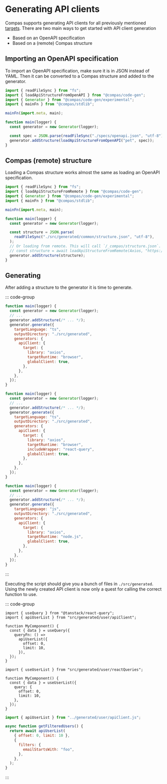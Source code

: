 # Generating API clients

Compas supports generating API clients for all previously mentioned
[targets](/generators/targets.html#api-clients). There are two main ways to get
started with API client generation

- Based on an OpenAPI specification
- Based on a (remote) Compas structure

## Importing an OpenAPI specification

To import an OpenAPI specification, make sure it is in JSON instead of YAML.
Then it can be converted to a Compas structure and added to the generator.

```js {11-12}
import { readFileSync } from "fs";
import { loadApiStructureFromOpenAPI } from "@compas/code-gen";
import { Generator } from "@compas/code-gen/experimental";
import { mainFn } from "@compas/stdlib";

mainFn(import.meta, main);

function main(logger) {
  const generator = new Generator(logger);

  const spec = JSON.parse(readFileSync("./specs/openapi.json", "utf-8"));
  generator.addStructure(loadApiStructureFromOpenAPI("pet", spec));
}
```

## Compas (remote) structure

Loading a Compas structure works almost the same as loading an OpenAPI
specification.

```js {11-16}
import { readFileSync } from "fs";
import { loadApiStructureFromRemote } from "@compas/code-gen";
import { Generator } from "@compas/code-gen/experimental";
import { mainFn } from "@compas/stdlib";

mainFn(import.meta, main);

function main(logger) {
  const generator = new Generator(logger);

  const structure = JSON.parse(
    readFileSync("./src/generated/common/structure.json", "utf-8"),
  );
  // Or loading from remote. This will call `/_compas/structure.json`.
  // const structure = await loadApiStructureFromRemote(Axios, "https://compasjs.com/");
  generator.addStructure(structure);
}
```

## Generating

After adding a structure to the generator it is time to generate.

::: code-group

```js [React]
function main(logger) {
  const generator = new Generator(logger);
  // ...
  generator.addStructure(/* ... */);
  generator.generate({
    targetLanguage: "ts",
    outputDirectory: "./src/generated",
    generators: {
      apiClient: {
        target: {
          library: "axios",
          targetRuntime: "browser",
          globalClient: true,
        },
      },
    },
  });
}
```

```js [React-Query wrapper]
function main(logger) {
  const generator = new Generator(logger);
  // ...
  generator.addStructure(/* ... */);
  generator.generate({
    targetLanguage: "ts",
    outputDirectory: "./src/generated",
    generators: {
      apiClient: {
        target: {
          library: "axios",
          targetRuntime: "browser",
          includeWrapper: "react-query",
          globalClient: true,
        },
      },
    },
  });
}
```

```js [Node.js]
function main(logger) {
  const generator = new Generator(logger);
  // ...
  generator.addStructure(/* ... */);
  generator.generate({
    targetLanguage: "js",
    outputDirectory: "./src/generated",
    generators: {
      apiClient: {
        target: {
          library: "axios",
          targetRuntime: "node.js",
          globalClient: true,
        },
      },
    },
  });
}
```

:::

Executing the script should give you a bunch of files in `./src/generated`.
Using the newly created API client is now only a quest for calling the correct
function to use.

::: code-group

```tsx [React]
import { useQuery } from "@tanstack/react-query";
import { apiUserList } from "src/generated/user/apiClient";

function MyComponent() {
  const { data } = useQuery({
    queryFn: () =>
      apiUserList({
        offset: 0,
        limit: 10,
      }),
  });
}
```

```tsx [React-Query wrapper]
import { useUserList } from "src/generated/user/reactQueries";

function MyComponent() {
  const { data } = useUserList({
    query: {
      offset: 0,
      limit: 10,
    },
  });
}
```

```js [Node.js]
import { apiUserList } from "../generated/user/apiClient.js";

async function getFilteredUsers() {
  return await apiUserList(
    { offset: 0, limit: 10 },
    {
      filters: {
        emailStartsWith: "foo",
      },
    },
  );
}
```

:::
